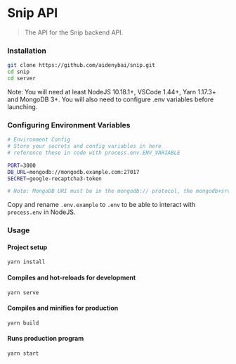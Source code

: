 # Snip API

> The API for the Snip backend API.

### Installation

```bash
git clone https://github.com/aidenybai/snip.git
cd snip
cd server
```

Note: You will need at least NodeJS 10.18.1+, VSCode 1.44+, Yarn 1.17.3+ and MongoDB 3+. You will also need to configure .env variables before launching.

### Configuring Environment Variables

```bash
# Environment Config
# Store your secrets and config variables in here
# reference these in code with process.env.ENV_VARIABLE

PORT=3000
DB_URL=mongodb://mongodb.example.com:27017
SECRET=google-recaptcha3-token

# Note: MongoDB URI must be in the mongodb:// protocol, the mongodb+srv:// is not supported
```

Copy and rename `.env.example` to `.env` to be able to interact with `process.env` in NodeJS.

### Usage

#### Project setup
```
yarn install
```

#### Compiles and hot-reloads for development
```
yarn serve
```

#### Compiles and minifies for production
```
yarn build
```

#### Runs production program 
```
yarn start
```